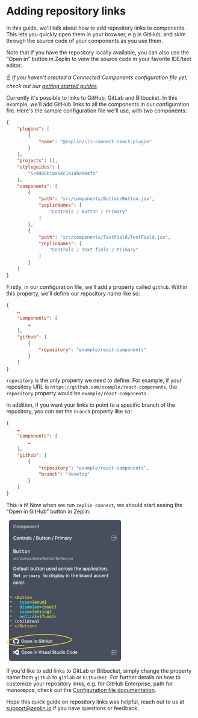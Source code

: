 # Adding repository links

In this guide, we'll talk about how to add repository links to components. This lets you quickly open them in your browser, e.g in GitHub, and skim through the source code of your components as you use them.

Note that if you have the repository locally available, you can also use the “Open in” button in Zeplin to view the source code in your favorite IDE/text editor.

☝️ _If you haven't created a Connected Components configuration file yet, check out our [getting started guides](/README.md#getting-started)._

Currently it's possible to links to GitHub, GitLab and Bitbucket. In this example, we'll add GitHub links to all the components in our configuration file. Here's the sample configuration file we'll use, with two components:

```json
{
    "plugins": [
        {
            "name": "@zeplin/cli-connect-react-plugin"
        }
    ],
    "projects": [],
    "styleguides": [
        "5cd486b18a64c1414be004fb"
    ],
    "components": [
        {
            "path": "src/components/Button/Button.jsx",
            "zeplinNames": [
                "Controls / Button / Primary"
            ]
        },
        {
            "path": "src/components/TextField/TextField.jsx",
            "zeplinNames": [
                "Controls / Text field / Primary"
            ]
        }
    ]
}
```

Firstly, in our configuration file, we'll add a property called `github`. Within this property, we'll define our repository name like so:

```json
{
    …
    "components": [
        …
    ],
    "github": [
        {
            "repository": "example/react-components"
        }
    ]
}
```

`repository` is the only property we need to define. For example, if your repository URL is `https://github.com/example/react-components`, the `repository` property would be `example/react-components`.

In addition, if you want your links to point to a specific branch of the repository, you can set the `branch` property like so:

```json
{
    …
    "components": [
        …
    ],
    "github": [
        {
            "repository": "example/react-components",
            "branch": "develop"
        }
    ]
}
```

This is it! Now when we run `zeplin connect`, we should start seeing the “Open in GitHub” button in Zeplin:

<img src="../../img/zeplinGitHubLink.png" alt="Connected component in Zeplin" width="314" />


If you'd like to add links to GitLab or Bitbucket, simply change the property name from `github` to `gitlab` or `bitbucket`. For further details on how to customize your repository links, e.g. for GitHub Enterprise, path for monorepos, check out the [Configuration file documentation](/CONFIGURATION_FILE.md#repositoryconfig).

Hope this quick guide on repository links was helpful, reach out to us at [support@zeplin.io](mailto:support@zeplin.io) if you have questions or feedback.
